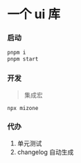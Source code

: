 # 一个 ui 库

### 启动

```bash shell
pnpm i
pnpm start
```

### 开发

> 集成宏

```
npx mizone
```

### 代办

1. 单元测试
2. changelog 自动生成

